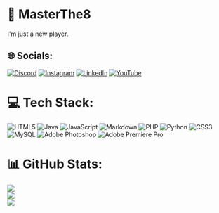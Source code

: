 # 💫 MasterThe8
I'm just a new player.


## 🌐 Socials:
[![Discord](https://img.shields.io/badge/Discord-%237289DA.svg?logo=discord&logoColor=white)](https://discord.gg/MasterThe8#9760) [![Instagram](https://img.shields.io/badge/Instagram-%23E4405F.svg?logo=Instagram&logoColor=white)](https://instagram.com/gufar_0o0) [![LinkedIn](https://img.shields.io/badge/LinkedIn-%230077B5.svg?logo=linkedin&logoColor=white)](https://linkedin.com/in/ghifary-ahada-azra-3b57552b2) [![YouTube](https://img.shields.io/badge/YouTube-%23FF0000.svg?logo=YouTube&logoColor=white)](https://www.youtube.com/c/MasterThe8) 

# 💻 Tech Stack:
![HTML5](https://img.shields.io/badge/html5-%23E34F26.svg?style=for-the-badge&logo=html5&logoColor=white) ![Java](https://img.shields.io/badge/java-%23ED8B00.svg?style=for-the-badge&logo=openjdk&logoColor=white) ![JavaScript](https://img.shields.io/badge/javascript-%23323330.svg?style=for-the-badge&logo=javascript&logoColor=%23F7DF1E) ![Markdown](https://img.shields.io/badge/markdown-%23000000.svg?style=for-the-badge&logo=markdown&logoColor=white) ![PHP](https://img.shields.io/badge/php-%23777BB4.svg?style=for-the-badge&logo=php&logoColor=white) ![Python](https://img.shields.io/badge/python-3670A0?style=for-the-badge&logo=python&logoColor=ffdd54) ![CSS3](https://img.shields.io/badge/css3-%231572B6.svg?style=for-the-badge&logo=css3&logoColor=white) ![MySQL](https://img.shields.io/badge/mysql-%2300000f.svg?style=for-the-badge&logo=mysql&logoColor=white) ![Adobe Photoshop](https://img.shields.io/badge/adobe%20photoshop-%2331A8FF.svg?style=for-the-badge&logo=adobe%20photoshop&logoColor=white) ![Adobe Premiere Pro](https://img.shields.io/badge/Adobe%20Premiere%20Pro-9999FF.svg?style=for-the-badge&logo=Adobe%20Premiere%20Pro&logoColor=white)
# 📊 GitHub Stats:
![](https://github-readme-stats.vercel.app/api?username=MasterThe8&theme=dark&hide_border=false&include_all_commits=true&count_private=true)<br/>
![](https://github-readme-streak-stats.herokuapp.com/?user=MasterThe8&theme=dark&hide_border=false)<br/>
![](https://github-readme-stats.vercel.app/api/top-langs/?username=MasterThe8&theme=dark&hide_border=false&include_all_commits=true&count_private=true&layout=compact)

